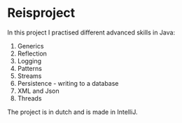 # Reisproject
In this project I practised different advanced skills in Java:
  1) Generics
  2) Reflection
  3) Logging
  4) Patterns
  5) Streams
  6) Persistence - writing to a database
  7) XML and Json
  8) Threads

The project is in dutch and is made in IntelliJ.    

